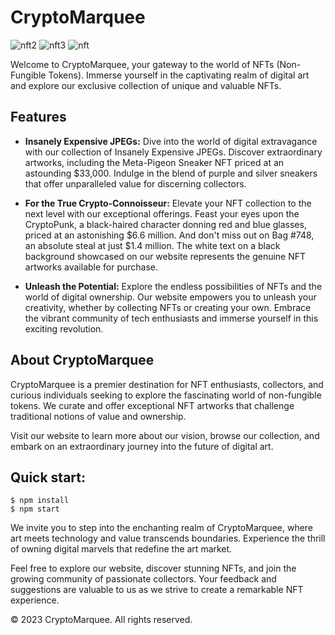 # CryptoMarquee
![nft2](https://github.com/pranjalpatil2527/Crypto-Marquee/assets/134942353/3bc2fe7e-85c1-4203-a58d-7f69ff105c7c)
![nft3](https://github.com/pranjalpatil2527/Crypto-Marquee/assets/134942353/4a8219b5-f460-4b0c-9396-44223446c402)
![nft](https://github.com/pranjalpatil2527/Crypto-Marquee/assets/134942353/521c1754-0907-4bed-a167-615a4a5c4ae4)


Welcome to CryptoMarquee, your gateway to the world of NFTs (Non-Fungible Tokens). Immerse yourself in the captivating realm of digital art and explore our exclusive collection of unique and valuable NFTs.

## Features

- **Insanely Expensive JPEGs:** Dive into the world of digital extravagance with our collection of Insanely Expensive JPEGs. Discover extraordinary artworks, including the Meta-Pigeon Sneaker NFT priced at an astounding $33,000. Indulge in the blend of purple and silver sneakers that offer unparalleled value for discerning collectors.

- **For the True Crypto-Connoisseur:** Elevate your NFT collection to the next level with our exceptional offerings. Feast your eyes upon the CryptoPunk, a black-haired character donning red and blue glasses, priced at an astonishing $6.6 million. And don't miss out on Bag #748, an absolute steal at just $1.4 million. The white text on a black background showcased on our website represents the genuine NFT artworks available for purchase.

- **Unleash the Potential:** Explore the endless possibilities of NFTs and the world of digital ownership. Our website empowers you to unleash your creativity, whether by collecting NFTs or creating your own. Embrace the vibrant community of tech enthusiasts and immerse yourself in this exciting revolution.

## About CryptoMarquee

CryptoMarquee is a premier destination for NFT enthusiasts, collectors, and curious individuals seeking to explore the fascinating world of non-fungible tokens. We curate and offer exceptional NFT artworks that challenge traditional notions of value and ownership.

Visit our website to learn more about our vision, browse our collection, and embark on an extraordinary journey into the future of digital art.

## Quick start:

```
$ npm install
$ npm start
````

We invite you to step into the enchanting realm of CryptoMarquee, where art meets technology and value transcends boundaries. Experience the thrill of owning digital marvels that redefine the art market.

Feel free to explore our website, discover stunning NFTs, and join the growing community of passionate collectors. Your feedback and suggestions are valuable to us as we strive to create a remarkable NFT experience.

© 2023 CryptoMarquee. All rights reserved.

